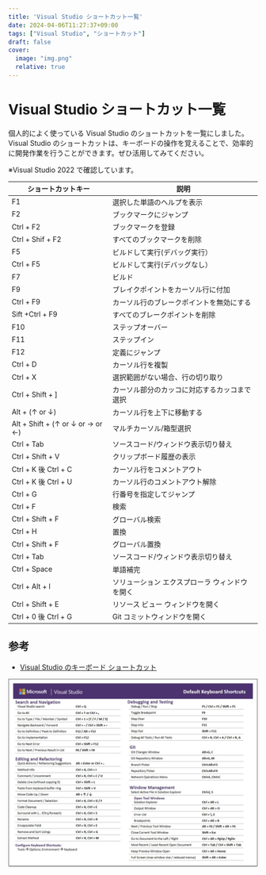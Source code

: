 ```yaml
---
title: 'Visual Studio ショートカット一覧'
date: 2024-04-06T11:27:37+09:00
tags: ["Visual Studio", "ショートカット"]
draft: false
cover:
  image: "img.png"
  relative: true
---
```

# Visual Studio ショートカット一覧

個人的によく使っている Visual Studio のショートカットを一覧にしました。
Visual Studio のショートカットは、キーボードの操作を覚えることで、効率的に開発作業を行うことができます。ぜひ活用してみてください。

※Visual Studio 2022 で確認しています。

| ショートカットキー                        | 説明                       |
|----------------------------------|--------------------------|
| F1                               | 選択した単語のヘルプを表示            |
| F2                               | ブックマークにジャンプ              |
| Ctrl + F2                        | ブックマークを登録                |
| Ctrl + Shif + F2                 | すべてのブックマークを削除            |
| F5                               | ビルドして実行(デバッグ実行）          |
| Ctrl + F5                        | ビルドして実行(デバッグなし）          |
| F7                               | ビルド                      |
| F9                               | ブレイクポイントをカーソル行に付加        |
| Ctrl + F9                        | カーソル行のブレークポイントを無効にする     |
| Sift +Ctrl + F9                  | すべてのブレークポイントを削除          |
| F10                              | ステップオーバー                 |
| F11                              | ステップイン                   |
| F12                              | 定義にジャンプ                  |
| Ctrl + D                         | カーソル行を複製                 |
| Ctrl + X                         | 選択範囲がない場合、行の切り取り         |
| Ctrl + Shift + ]                 | カーソル部分のカッコに対応するカッコまで選択   |
| Alt + (↑ or ↓)                   | カーソル行を上下に移動する            |
| Alt + Shift + (↑ or ↓ or → or ←) | マルチカーソル/箱型選択             |
| Ctrl + Tab                       | ソースコード/ウィンドウ表示切り替え       |
| Ctrl + Shift + V                 | クリップボード履歴の表示             |
| Ctrl + K 後 Ctrl + C              | カーソル行をコメントアウト            |
| Ctrl + K 後 Ctrl + U              | カーソル行のコメントアウト解除          |
| Ctrl + G                         | 行番号を指定してジャンプ             |
| Ctrl + F                         | 検索                       |
| Ctrl + Shift + F                 | グローバル検索                  |
| Ctrl + H                         | 置換                       |
| Ctrl + Shift + F                 | グローバル置換                  |
| Ctrl + Tab                       | ソースコード/ウィンドウ表示切り替え       |
| Ctrl + Space                     | 単語補完                     |
| Ctrl + Alt + l                   | ソリューション エクスプローラ ウィンドウを開く |
| Ctrl + Shift + E                 | リソース ビュー ウィンドウを開く        |
| Ctrl + 0 後 Ctrl + G              | Git コミットウィンドウを開く         |

## 参考
- [Visual Studio のキーボード ショートカット](https://learn.microsoft.com/ja-jp/visualstudio/ide/default-keyboard-shortcuts-in-visual-studio?view=vs-2022&utm_source=vshelp&wt.mc_id=visualstudio_inproduct_shortcuts_csaapp)

![img_1.png](img_1.png)
